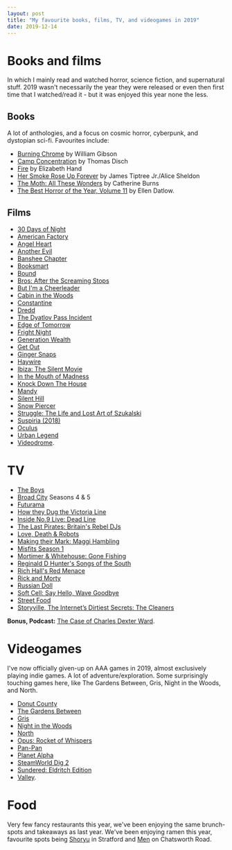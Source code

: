 ```yaml
---
layout: post
title: "My favourite books, films, TV, and videogames in 2019"
date: 2019-12-14
---
```


# Books and films

In which I mainly read and watched horror, science fiction, and supernatural stuff. 
2019 wasn't necessarily the year they were released or even then first time that I watched/read it - but it was enjoyed this year none the less.

## Books

A lot of anthologies, and a focus on cosmic horror, cyberpunk, and dystopian sci-fi. Favourites include:

- [Burning Chrome](https://www.goodreads.com/book/show/22323.Burning_Chrome) by William Gibson
- [Camp Concentration](https://www.goodreads.com/book/show/553907.Camp_Concentration?ac=1&from_search=true&qid=q6AFxQXKhB&rank=2) by Thomas Disch
- [Fire](https://www.goodreads.com/book/show/29501280-fire?ac=1&from_search=true&qid=Qawy6L0bc7&rank=1) by Elizabeth Hand
- [Her Smoke Rose Up Forever](https://www.goodreads.com/book/show/27059.Her_Smoke_Rose_Up_Forever) by James Tiptree Jr./Alice Sheldon
- [The Moth: All These Wonders](https://www.goodreads.com/book/show/33789669-the-moth---all-these-wonders?ac=1&from_search=true&qid=1PpU6US0s2&rank=2) by Catherine Burns
- [The Best Horror of the Year, Volume 11](https://www.goodreads.com/book/show/42249941-the-best-horror-of-the-year-volume-11?from_search=true&qid=l23DqkVirc&rank=1) by Ellen Datlow.

## Films

- [30 Days of Night](https://www.imdb.com/title/tt0389722/?ref_=nv_sr_srsg_0)
- [American Factory](https://www.imdb.com/title/tt9351980/)
- [Angel Heart](https://www.imdb.com/title/tt0092563/)
- [Another Evil](https://www.imdb.com/title/tt4185566/?ref_=fn_al_tt_1)
- [Banshee Chapter](https://www.imdb.com/title/tt2011276/?ref_=nv_sr_srsg_0)
- [Booksmart](https://www.imdb.com/title/tt1489887/?ref_=nv_sr_srsg_0)
- [Bound](https://www.imdb.com/title/tt0115736/?ref_=nv_sr_srsg_0)
- [Bros: After the Screaming Stops](https://www.imdb.com/title/tt7068942/?ref_=nv_sr_srsg_0)
- [But I'm a Cheerleader](https://www.imdb.com/title/tt0179116/?ref_=nv_sr_srsg_0)
- [Cabin in the Woods](https://www.imdb.com/title/tt1259521/?ref_=nv_sr_srsg_0)
- [Constantine](https://www.imdb.com/title/tt0360486/?ref_=nv_sr_srsg_0)
- [Dredd](https://www.imdb.com/title/tt1343727/?ref_=nv_sr_srsg_0)
- [The Dyatlov Pass Incident](https://www.imdb.com/title/tt1905040/?ref_=nv_sr_srsg_0)
- [Edge of Tomorrow](https://www.imdb.com/title/tt1631867/?ref_=nv_sr_srsg_0)
- [Fright Night](https://www.imdb.com/title/tt0089175/?ref_=nv_sr_srsg_0)
- [Generation Wealth](https://www.imdb.com/title/tt5268348/?ref_=nv_sr_srsg_0)
- [Get Out](https://www.imdb.com/title/tt5052448/?ref_=nv_sr_srsg_0)
- [Ginger Snaps](https://www.imdb.com/title/tt0210070/?ref_=nv_sr_srsg_0)
- [Haywire](https://www.imdb.com/title/tt1506999/?ref_=nv_sr_srsg_0)
- [Ibiza: The Silent Movie](https://www.imdb.com/title/tt5788598/?ref_=nv_sr_srsg_0)
- [In the Mouth of Madness](https://www.imdb.com/title/tt0113409/?ref_=nv_sr_srsg_0)
- [Knock Down The House](https://www.imdb.com/title/tt9358052/?ref_=nv_sr_srsg_0)
- [Mandy](https://www.imdb.com/title/tt6998518/?ref_=nv_sr_srsg_3)
- [Silent Hill](https://www.imdb.com/title/tt0384537/?ref_=nv_sr_srsg_0)
- [Snow Piercer](https://www.imdb.com/title/tt1706620/?ref_=nv_sr_srsg_0)
- [Struggle: The Life and Lost Art of Szukalski](https://www.imdb.com/title/tt9316022/?ref_=nv_sr_srsg_0)
- [Suspiria (2018)](https://www.imdb.com/title/tt1034415/?ref_=nv_sr_srsg_0)
- [Oculus](https://www.imdb.com/title/tt2388715/?ref_=nv_sr_srsg_0)
- [Urban Legend](https://www.imdb.com/title/tt0146336/?ref_=nv_sr_srsg_0)
- [Videodrome](https://www.imdb.com/title/tt0086541/?ref_=nv_sr_srsg_0).

# TV

- [The Boys](https://www.imdb.com/title/tt1190634/?ref_=nv_sr_srsg_0)
- [Broad City](https://www.imdb.com/title/tt2578560/?ref_=nv_sr_srsg_0) Seasons 4 & 5
- [Futurama](https://www.imdb.com/title/tt0149460/?ref_=nv_sr_srsg_0)
- [How they Dug the Victoria Line](https://www.bbc.co.uk/programmes/p00sc29t)
- [Inside No.9 Live: Dead Line](https://www.imdb.com/title/tt7976574/?ref_=ttep_ep1)
- [The Last Pirates: Britain's Rebel DJs](https://www.bbc.co.uk/programmes/b096k6g1)
- [Love, Death & Robots](https://www.imdb.com/title/tt9561862/?ref_=nv_sr_srsg_0)
- [Making their Mark: Maggi Hambling](https://www.bbc.co.uk/programmes/p02t7k03)
- [Misfits Season 1](https://www.imdb.com/title/tt1548850/episodes?season=1&ref_=tt_eps_sn_1)
- [Mortimer & Whitehouse: Gone Fishing](https://www.imdb.com/title/tt8641686/?ref_=nv_sr_srsg_0)
- [Reginald D Hunter's Songs of the South](https://www.bbc.co.uk/programmes/p02j93lq)
- [Rich Hall's Red Menace](https://www.bbc.co.uk/programmes/m000b1gw)
- [Rick and Morty](https://www.imdb.com/title/tt2861424/?ref_=nv_sr_srsg_0)
- [Russian Doll](https://www.imdb.com/title/tt7520794/?ref_=nv_sr_srsg_0)
- [Soft Cell: Say Hello, Wave Goodbye](https://www.bbc.co.uk/programmes/m0002tc3)
- [Street Food](https://www.imdb.com/title/tt10050778/?ref_=nv_sr_srsg_0)
- [Storyville, The Internet’s Dirtiest Secrets: The Cleaners](https://www.bbc.co.uk/programmes/m0003f2f)

**Bonus, Podcast:** [The Case of Charles Dexter Ward](https://www.bbc.co.uk/programmes/p06spb8w/episodes/downloads).

# Videogames

I've now officially given-up on AAA games in 2019, almost exclusively playing indie games. A lot of adventure/exploration. Some surprisingly touching games here, like The Gardens Between, Gris, Night in the Woods, and North.

- [Donut County](https://uk.ign.com/games/donut-county)
- [The Gardens Between](https://uk.ign.com/games/the-gardens-between)
- [Gris](https://uk.ign.com/games/gris)
- [Night in the Woods](https://uk.ign.com/games/night-in-the-woods)
- [North](https://uk.ign.com/games/north)
- [Opus: Rocket of Whispers](https://uk.ign.com/games/opus-rocket-of-whispers)
- [Pan-Pan](http://www.nintendolife.com/reviews/switch-eshop/pan-pan)
- [Planet Alpha](https://uk.ign.com/games/planet-alpha)
- [SteamWorld Dig 2](https://uk.ign.com/games/steamworld-dig-2)
- [Sundered: Eldritch Edition](https://uk.ign.com/games/sundered)
- [Valley](https://uk.ign.com/games/valley).

# Food

Very few fancy restaurants this year, we've been enjoying the same brunch-spots and takeaways as last year. We've been enjoying ramen this year, favourite spots being [Shoryu](https://www.shoryuramen.com/stores/77-westfield-stratford) in Stratford and [Men](http://www.menhackney.com/) on Chatsworth Road.
